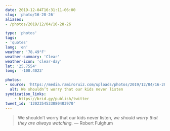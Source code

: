 ```yaml
---
date: 2019-12-04T16:31:11-06:00
slug: 'photo/16-28-26'
aliases:
- /photos/2019/12/04/16-28-26

type: 'photos'
tags:
- 'quotes'
lang: 'en'
weather: '78.49°F'
weather-summary: 'Clear'
weather-icon: 'clear-day'
lat: '25.7554'
long: '-100.4023'

photos:
- source: 'https://media.ramiroruiz.com/uploads/photos/2019/12/04/16-28-26/we-shouldn-t-worry-that-our-kids-never-listen.png'
  alt: We shouldn’t worry that our kids never listen
syndication_links:
    - https://brid.gy/publish/twitter
tweet_id: '1202354533080403970'
---
```

> We shouldn’t worry that our kids never listen, *we should worry that they are always watching.*
— Robert Fulghum

